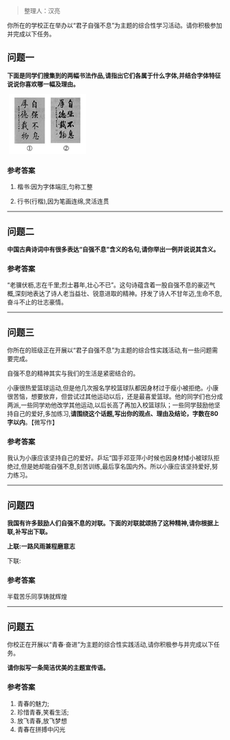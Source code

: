 > 整理人：汉亮 

你所在的学校正在举办以“君子自强不息”为主题的综合性学习活动。请你积极参加并完成以下任务。

## 问题一

**下面是同学们搜集到的两幅书法作品,请指出它们各属于什么字体,并结合字体特征说说你喜欢哪一幅及理由。**

​          ![自强不息](clip_image002.gif)

### 参考答案

1. 楷书:因为字体端庄,匀称工整

   

2. 行书(行楷),因为笔画连绵,灵活连贯

 

------



## 问题二

**中国古典诗词中有很多表达“自强不息”含义的名句,请你举出一例并说说其含义。**

### 参考答案

“老骥伏枥,志在千里;烈士暮年,壮心不已”。这句诗蕴含着一股自强不息的豪迈气概,深刻地表达了诗人老当益壮、锐意进取的精神。抒发了诗人不甘年迈,生命不息,奋斗不止的壮志豪情。



------



## 问题三

你所在的班级正在开展以“君子自强不息”为主题的综合性实践活动,有一些问题需要完成。

自强不息的精神其实与我们的生活是紧密结合的。

小康很热爱篮球运动,但是他几次报名学校篮球队都因身材过于瘦小被拒绝。小康很苦恼，想要放弃，但尝试过其他运动以后，还是最喜爱篮球。他的同学们也分成两派,一些同学劝他改学其他运动,以后长高了再加入校篮球队；一些同学鼓励他坚持自己的爱好,多加练习,**请围绕这个话题,写出你的观点、理由及结论，字数在80字以内**。【微写作】

### 参考答案

我认为小康应该坚持自己的爱好。乒坛“国手邓亚萍小时候也因身材矮小被球队拒绝过,但是她却能自强不息,刻苦训练,最后享名国内外。所以小康应该坚持爱好,努力练习。



------



## 问题四

**我国有许多鼓励人们自强不息的对联。下面的对联就颂扬了这种精神,请你根据上联,补写出下联。**

**上联:一路风雨兼程磨意志**

下联:

### 参考答案

半载苦乐同享铸就辉煌



------



## 问题五

你校正在开展以“青春·奋进”为主题的综合性实践活动,请你积极参与并完成以下任务。

**请你拟写一条简洁优美的主题宣传语。**

### 参考答案

1. 青春的魅力;
2. 珍惜青春,笑看生活;
3. 放飞青春,放飞梦想
4. 青春在拼搏中闪光
